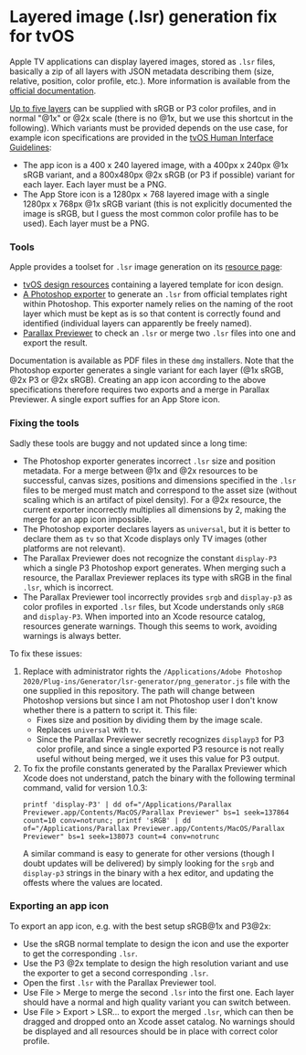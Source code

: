 Layered image (.lsr) generation fix for tvOS
============================================

Apple TV applications can display layered images, stored as `.lsr` files, basically a zip of all layers with JSON metadata describing them (size, relative, position, color profile, etc.). More information is available from the [official documentation](https://developer.apple.com/library/archive/documentation/Xcode/Reference/xcode_ref-Asset_Catalog_Format/LSRFormatOverview.html#//apple_ref/doc/uid/TP40015170-CH44-SW1).

[Up to five layers](https://developer.apple.com/library/archive/documentation/Xcode/Reference/xcode_ref-Asset_Catalog_Format/LSRFormatOverview.html#//apple_ref/doc/uid/TP40015170-CH44-SW1) can be supplied with sRGB or P3 color profiles, and in normal "@1x" or @2x scale (there is no @1x, but we use this shortcut in the following). Which variants must be provided depends on the use case, for example icon specifications are provided in the [tvOS Human Interface Guidelines](https://developer.apple.com/design/human-interface-guidelines/tvos/icons-and-images/app-icon/):

- The app icon is a 400 x 240 layered image, with a 400px x 240px @1x sRGB variant, and a 800x480px @2x sRGB (or P3 if possible) variant for each layer. Each layer must be a PNG.
- The App Store icon is a 1280px × 768 layered image with a single 1280px x 768px @1x sRGB variant (this is not explicitly documented the image is sRGB, but I guess the most common color profile has to be used). Each layer must be a PNG.

### Tools

Apple provides a toolset for `.lsr` image generation on its [resource page](https://developer.apple.com/design/resources/):

- [tvOS design resources](https://developer.apple.com/design/downloads/tvOS-11-Photoshop.dmg) containing a layered template for icon design.
- [A Photoshop exporter](https://itunespartner.apple.com/assets/downloads/ParallaxExporter_Apps.zip) to generate an `.lsr` from official templates right within Photoshop. This exporter namely relies on the naming of the root layer which must be kept as is so that content is correctly found and identified (individual layers can apparently be freely named).
- [Parallax Previewer](http://itunespartner.apple.com/assets/downloads/Parallax%20Previewer.dmg) to check an `.lsr` or merge two `.lsr` files into one and export the result.

Documentation is available as PDF files in these `dmg` installers. Note that the Photoshop exporter generates a single variant for each layer (@1x sRGB, @2x P3 or @2x sRGB). Creating an app icon according to the above specifications therefore requires two exports and a merge in Parallax Previewer. A single export suffies for an App Store icon.

### Fixing the tools

Sadly these tools are buggy and not updated since a long time:

- The Photoshop exporter generates incorrect `.lsr` size and position metadata. For a merge between @1x and @2x resources to be successful, canvas sizes, positions and dimensions specified in the `.lsr` files to be merged must match and correspond to the asset size (without scaling which is an artifact of pixel density). For a @2x resource, the current exporter incorrectly multiplies all dimensions by 2, making the merge for an app icon impossible.
- The Photoshop exporter declares layers as `universal`, but it is better to declare them as `tv` so that Xcode displays only TV images (other platforms are not relevant).
- The Parallax Previewer does not recognize the constant `display-P3` which a single P3 Photoshop export generates. When merging such a resource, the Parallax Previewer replaces its type with sRGB in the final `.lsr`, which is incorrect.
- The Parallax Previewer tool incorrectly provides `srgb` and `display-p3` as color profiles in exported `.lsr` files, but Xcode understands only `sRGB` and `display-P3`. When imported into an Xcode resource catalog, resources generate warnings. Though this seems to work, avoiding warnings is always better.

To fix these issues:

1. Replace with administrator rights the `/Applications/Adobe Photoshop 2020/Plug-ins/Generator/lsr-generator/png_generator.js` file with the one supplied in this repository. The path will change between Photoshop versions but since I am not Photoshop user I don't know whether there is a pattern to script it. This file:
	- Fixes size and position by dividing them by the image scale.
   - Replaces `universal` with `tv`.
   - Since the Parallax Previewer secretly recognizes `displayp3` for P3 color profile, and since a single exported P3 resource is not really useful without being merged, we it uses this value for P3 output.
2. To fix the profile constants generated by the Parallax Previewer which Xcode does not understand, patch the binary with the following terminal command, valid for version 1.0.3:
	```
	printf 'display-P3' | dd of="/Applications/Parallax Previewer.app/Contents/MacOS/Parallax Previewer" bs=1 seek=137864 count=10 conv=notrunc; printf 'sRGB' | dd of="/Applications/Parallax Previewer.app/Contents/MacOS/Parallax Previewer" bs=1 seek=138073 count=4 conv=notrunc
	```
	A similar command is easy to generate for other versions (though I doubt updates will be delivered) by simply looking for the `srgb` and `display-p3` strings in the binary with a hex editor, and updating the offests where the values are located.

### Exporting an app icon

To export an app icon, e.g. with the best setup sRGB@1x and P3@2x:

- Use the sRGB normal template to design the icon and use the exporter to get the corresponding `.lsr`.
- Use the P3 @2x template to design the high resolution variant and use the exporter to get a second corresponding `.lsr`.
- Open the first `.lsr` with the Parallax Previewer tool.
- Use File > Merge to merge the second `.lsr` into the first one. Each layer should have a normal and high quality variant you can switch between.
- Use File > Export > LSR... to export the merged `.lsr`, which can then be dragged and dropped onto an Xcode asset catalog. No warnings should be displayed and all resources should be in place with correct color profile.